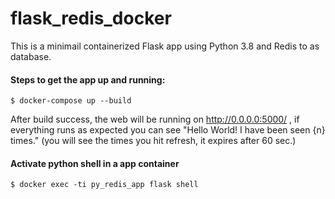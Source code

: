 # flask_redis_docker
This is a minimail containerized Flask app using Python 3.8 and Redis to as database.
#### Steps to get the app up and running:
```
$ docker-compose up --build
```
After build success, the web will be running on http://0.0.0.0:5000/ , if everything runs as expected you can see "Hello World! I have been seen {n} times."
(you will see the times you hit refresh, it expires after 60 sec.)

#### Activate python shell in a app container
```
$ docker exec -ti py_redis_app flask shell
```